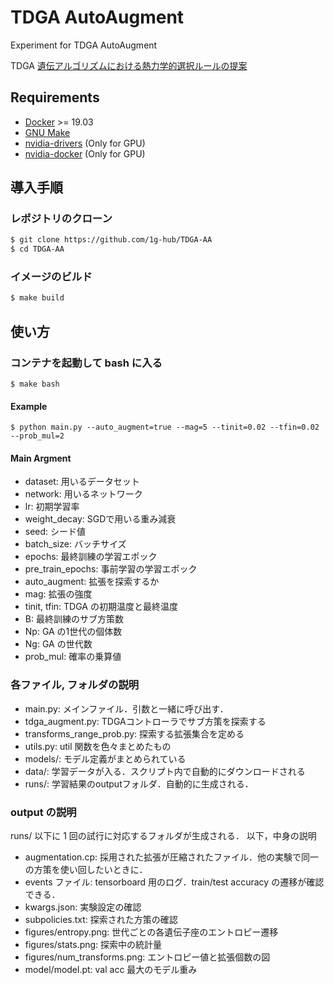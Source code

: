 # TDGA AutoAugment

Experiment for TDGA AutoAugment

TDGA
[遺伝アルゴリズムにおける熱力学的選択ルールの提案](https://www.jstage.jst.go.jp/article/iscie1988/9/2/9_2_82/_pdf)

## Requirements
- [Docker](https://www.docker.com/) >= 19.03
- [GNU Make](https://www.gnu.org/software/make/)
- [nvidia-drivers](https://github.com/NVIDIA/nvidia-docker/wiki/Frequently-Asked-Questions#how-do-i-install-the-nvidia-driver) (Only for GPU)
- [nvidia-docker](https://github.com/NVIDIA/nvidia-docker) (Only for GPU)

## 導入手順
### レポジトリのクローン
```bash
$ git clone https://github.com/1g-hub/TDGA-AA
$ cd TDGA-AA
```

### イメージのビルド
```bash
$ make build
```

## 使い方

### コンテナを起動して bash に入る
```
$ make bash
```

#### Example
```
$ python main.py --auto_augment=true --mag=5 --tinit=0.02 --tfin=0.02 --prob_mul=2
```

#### Main Argment

- dataset: 用いるデータセット
- network: 用いるネットワーク
- lr: 初期学習率
- weight_decay: SGDで用いる重み減衰
- seed: シード値
- batch_size: バッチサイズ
- epochs: 最終訓練の学習エポック
- pre_train_epochs: 事前学習の学習エポック
- auto_augment: 拡張を探索するか
- mag: 拡張の強度
- tinit, tfin: TDGA の初期温度と最終温度
- B: 最終訓練のサブ方策数
- Np: GA の1世代の個体数
- Ng: GA の世代数
- prob_mul: 確率の乗算値

### 各ファイル, フォルダの説明
- main.py: メインファイル．引数と一緒に呼び出す．
- tdga_augment.py: TDGAコントローラでサブ方策を探索する
- transforms_range_prob.py: 探索する拡張集合を定める
- utils.py: util 関数を色々まとめたもの
- models/: モデル定義がまとめられている
- data/: 学習データが入る．スクリプト内で自動的にダウンロードされる
- runs/: 学習結果のoutputフォルダ．自動的に生成される．


### output の説明
runs/ 以下に 1 回の試行に対応するフォルダが生成される．
以下，中身の説明
- augmentation.cp: 採用された拡張が圧縮されたファイル．他の実験で同一の方策を使い回したいときに．
- events ファイル: tensorboard 用のログ．train/test accuracy の遷移が確認できる．
- kwargs.json: 実験設定の確認
- subpolicies.txt: 探索された方策の確認
- figures/entropy.png: 世代ごとの各遺伝子座のエントロピー遷移
- figures/stats.png: 探索中の統計量
- figures/num_transforms.png: エントロピー値と拡張個数の図
- model/model.pt: val acc 最大のモデル重み


